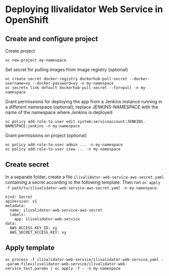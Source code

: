 # Deploying Ilivalidator Web Service in OpenShift

## Create and configure project

Create project
```
oc new-project my-namespace
```

Set secret for pulling images from image registry (optional)
```
oc create secret docker-registry dockerhub-pull-secret --docker-username=xy --docker-password=xy -n my-namespace
oc secrets link default dockerhub-pull-secret --for=pull -n my-namespace
```

Grant permissions for deploying the app
from a Jenkins instance running in a different namespace (optional);
replace JENKINS-NAMESPACE with the name of the namespace
where Jenkins is deployed
```
oc policy add-role-to-user edit system:serviceaccount:JENKINS-NAMESPACE:jenkins -n my-namespace
```

Grant permissions on project (optional)
```
oc policy add-role-to-user admin ... -n my-namespace
oc policy add-role-to-user view ... -n my-namespace
```

## Create secret

In a separate folder, create a file `ilivalidator-web-service-aws-secret.yaml`
containing a secret according to the following template.
Then run `oc apply -f path/to/ilivalidator-web-service-aws-secret.yaml -n my-namespace`.

```
kind: Secret
apiVersion: v1
metadata:
  name: ilivalidator-web-service-aws-secret
  labels:
    app: ilivalidator-web-service
data:
  AWS_ACCESS_KEY_ID: xy
  AWS_SECRET_ACCESS_KEY: xy
```

## Apply template

```
oc process -f ilivalidator-web-service/ilivalidator-web-service.yaml --param-file=ilivalidator-web-service/ilivalidator-web-service_test.params | oc apply -f - -n my-namespace
```
